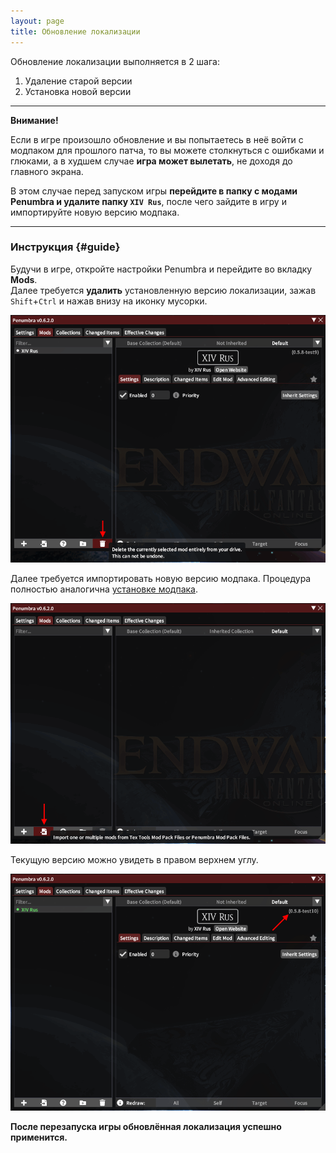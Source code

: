 ```yaml
---
layout: page
title: Обновление локализации
---
```


Обновление локализации выполняется в 2 шага:
1. Удаление старой версии
2. Установка новой версии

---

**Внимание!**

Если в игре произошло обновление и вы попытаетесь в неё войти с модпаком для прошлого патча, то вы можете столкнуться с ошибками и глюками, а в худшем случае **игра может вылетать**, не доходя до главного экрана.

В этом случае перед запуском игры **перейдите в папку с модами Penumbra и удалите папку `XIV Rus`**, после чего зайдите в игру и импортируйте новую версию модпака.

---

### Инструкция {#guide}

Будучи в игре, откройте настройки Penumbra и перейдите во вкладку **Mods**.\
Далее требуется **удалить** установленную версию локализации, зажав `Shift`+`Ctrl` и нажав внизу на иконку мусорки.

![Обновление локализации - 1](/assets/img/guide-update-01.png)

Далее требуется импортировать новую версию модпака. Процедура полностью аналогична [установке модпака](/guide/install#import-modpack).

![Обновление локализации - 2](/assets/img/guide-update-02.png)

Текущую версию можно увидеть в правом верхнем углу.

![Обновление локализации - 3](/assets/img/guide-update-03.png)

**После перезапуска игры обновлённая локализация успешно применится.**